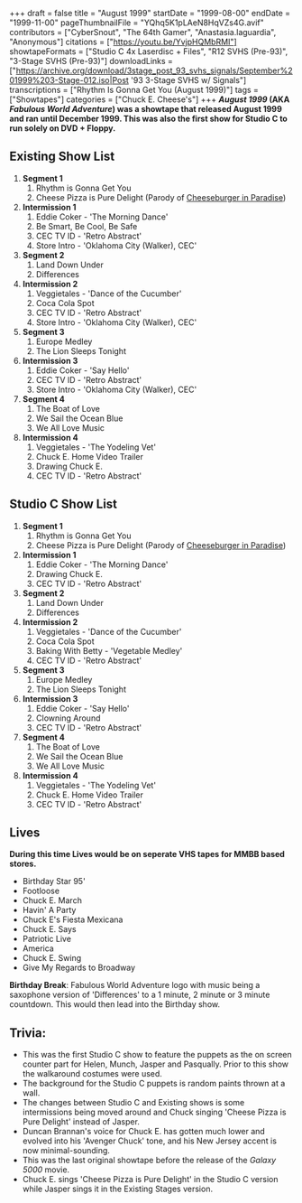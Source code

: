 +++
draft = false
title = "August 1999"
startDate = "1999-08-00"
endDate = "1999-11-00"
pageThumbnailFile = "YQhq5K1pLAeN8HqVZs4G.avif"
contributors = ["CyberSnout", "The 64th Gamer", "Anastasia.laguardia", "Anonymous"]
citations = ["https://youtu.be/YvjpHQMbRMI"]
showtapeFormats = ["Studio C 4x Laserdisc + Files", "R12 SVHS (Pre-93)", "3-Stage SVHS (Pre-93)"]
downloadLinks = ["https://archive.org/download/3stage_post_93_svhs_signals/September%201999%203-Stage-012.iso|Post '93 3-Stage SVHS w/ Signals"]
transcriptions = ["Rhythm Is Gonna Get You (August 1999)"]
tags = ["Showtapes"]
categories = ["Chuck E. Cheese's"]
+++
***August 1999* (AKA ***Fabulous World Adventure*) was a showtape that released August 1999 and ran until December 1999.
This was also the first show for Studio C to run solely on DVD + Floppy.****

## Existing Show List

1.  **Segment 1**
    1.  Rhythm is Gonna Get You
    2.  Cheese Pizza is Pure Delight (Parody of [Cheeseburger in Paradise](https://en.wikipedia.org/wiki/Cheeseburger_in_Paradise))
2.  **Intermission 1**
    1.  Eddie Coker - 'The Morning Dance'
    2.  Be Smart, Be Cool, Be Safe
    3.  CEC TV ID - 'Retro Abstract'
    4.  Store Intro - 'Oklahoma City (Walker), CEC'
3.  **Segment 2**
    1.  Land Down Under
    2.  Differences
4.  **Intermission 2**
    1.  Veggietales - 'Dance of the Cucumber'
    2.  Coca Cola Spot
    3.  CEC TV ID - 'Retro Abstract'
    4.  Store Intro - 'Oklahoma City (Walker), CEC'
5.  **Segment 3**
    1.  Europe Medley
    2.  The Lion Sleeps Tonight
6.  **Intermission 3**
    1.  Eddie Coker - 'Say Hello'
    2.  CEC TV ID - 'Retro Abstract'
    3.  Store Intro - 'Oklahoma City (Walker), CEC'
7.  **Segment 4**
    1.  The Boat of Love
    2.  We Sail the Ocean Blue
    3.  We All Love Music
8.  **Intermission 4**
    1.  Veggietales - 'The Yodeling Vet'
    2.  Chuck E. Home Video Trailer
    3.  Drawing Chuck E.
    4.  CEC TV ID - 'Retro Abstract'

## Studio C Show List

1.  **Segment 1**
    1.  Rhythm is Gonna Get You
    2.  Cheese Pizza is Pure Delight (Parody of [Cheeseburger in Paradise](https://en.wikipedia.org/wiki/Cheeseburger_in_Paradise))
2.  **Intermission 1**
    1.  Eddie Coker - 'The Morning Dance'
    2.  Drawing Chuck E.
    3.  CEC TV ID - 'Retro Abstract'
3.  **Segment 2**
    1.  Land Down Under
    2.  Differences
4.  **Intermission 2**
    1.  Veggietales - 'Dance of the Cucumber'
    2.  Coca Cola Spot
    3.  Baking With Betty - 'Vegetable Medley'
    4.  CEC TV ID - 'Retro Abstract'
5.  **Segment 3**
    1.  Europe Medley
    2.  The Lion Sleeps Tonight
6.  **Intermission 3**
    1.  Eddie Coker - 'Say Hello'
    2.  Clowning Around
    3.  CEC TV ID - 'Retro Abstract'
7.  **Segment 4**
    1.  The Boat of Love
    2.  We Sail the Ocean Blue
    3.  We All Love Music
8.  **Intermission 4**
    1.  Veggietales - 'The Yodeling Vet'
    2.  Chuck E. Home Video Trailer
    3.  CEC TV ID - 'Retro Abstract'

## Lives

**During this time Lives would be on seperate VHS tapes for MMBB based stores.**

- Birthday Star 95'
- Footloose
- Chuck E. March
- Havin' A Party
- Chuck E's Fiesta Mexicana
- Chuck E. Says
- Patriotic Live
- America
- Chuck E. Swing
- Give My Regards to Broadway

**Birthday Break**: Fabulous World Adventure logo with music being a saxophone version of 'Differences' to a 1 minute, 2 minute or 3 minute countdown. This would then lead into the Birthday show.

## Trivia:

- This was the first Studio C show to feature the puppets as the on screen counter part for Helen, Munch, Jasper and Pasqually. Prior to this show the walkaround costumes were used.
- The background for the Studio C puppets is random paints thrown at a wall.
- The changes between Studio C and Existing shows is some intermissions being moved around and Chuck singing 'Cheese Pizza is Pure Delight' instead of Jasper.
- Duncan Brannan's voice for Chuck E. has gotten much lower and evolved into his 'Avenger Chuck' tone, and his New Jersey accent is now minimal-sounding.
- This was the last original showtape before the release of the *Galaxy 5000* movie.
- Chuck E. sings 'Cheese Pizza is Pure Delight' in the Studio C version while Jasper sings it in the Existing Stages version.
